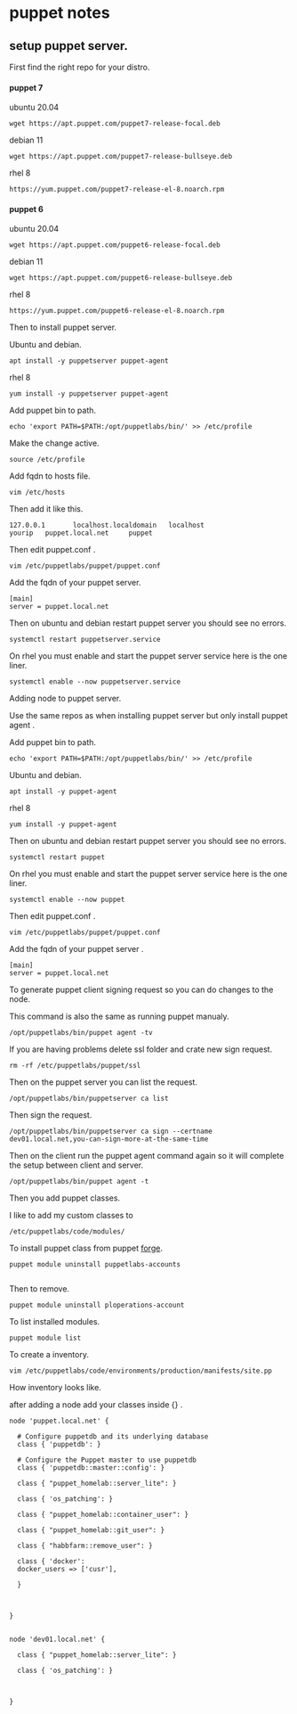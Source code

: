 # puppet notes 


## setup puppet server.

First find the right repo for your distro.


#### puppet 7

ubuntu 20.04
```
wget https://apt.puppet.com/puppet7-release-focal.deb
```

debian 11
```
wget https://apt.puppet.com/puppet7-release-bullseye.deb
```

rhel 8
```
https://yum.puppet.com/puppet7-release-el-8.noarch.rpm
```

#### puppet 6

ubuntu 20.04
```
wget https://apt.puppet.com/puppet6-release-focal.deb
```

debian 11
```
wget https://apt.puppet.com/puppet6-release-bullseye.deb
```

rhel 8
```
https://yum.puppet.com/puppet6-release-el-8.noarch.rpm
```

Then to install puppet server.

Ubuntu and debian.
```
apt install -y puppetserver puppet-agent
```

rhel 8
```
yum install -y puppetserver puppet-agent
```

Add puppet bin to path.

```
echo 'export PATH=$PATH:/opt/puppetlabs/bin/' >> /etc/profile
```

Make the change active.

```
source /etc/profile
```

Add  fqdn to hosts file.
```
vim /etc/hosts
```

Then add it like this.
```
127.0.0.1       localhost.localdomain   localhost
yourip   puppet.local.net     puppet
```

Then edit puppet.conf .
```
vim /etc/puppetlabs/puppet/puppet.conf
```

Add the fqdn of your puppet server.
```
[main]
server = puppet.local.net
```

Then on ubuntu and debian restart puppet server you should see no errors.

```
systemctl restart puppetserver.service
```

On rhel you must enable and start the puppet server service here 
is the one liner.

```
systemctl enable --now puppetserver.service
```

Adding node to puppet server.

Use the same repos as when installing puppet server but only install 
puppet agent .

Add puppet bin to path.

```
echo 'export PATH=$PATH:/opt/puppetlabs/bin/' >> /etc/profile
```

Ubuntu and debian.
```
apt install -y puppet-agent
```

rhel 8
```
yum install -y puppet-agent
```

Then on ubuntu and debian restart puppet server you should see no errors.

```
systemctl restart puppet
```

On rhel you must enable and start the puppet server service here 
is the one liner.

```
systemctl enable --now puppet
```

Then edit puppet.conf .
```
vim /etc/puppetlabs/puppet/puppet.conf
```

Add the fqdn of your puppet server .
```
[main]
server = puppet.local.net
```
To generate puppet client signing request so you can 
do changes to the node.

This command is also the same as running puppet manualy.
```
/opt/puppetlabs/bin/puppet agent -tv
```
If you are having problems delete ssl folder and 
crate new sign request.

```
rm -rf /etc/puppetlabs/puppet/ssl
```

Then on the puppet server you can list the request.

```
/opt/puppetlabs/bin/puppetserver ca list
```

Then sign the request.

```
/opt/puppetlabs/bin/puppetserver ca sign --certname dev01.local.net,you-can-sign-more-at-the-same-time
```

Then on the client run the puppet agent command again
so it will complete the setup between client and server.

```
/opt/puppetlabs/bin/puppet agent -t
```


Then you add puppet classes. 

I like to add my custom classes to 

```
/etc/puppetlabs/code/modules/
```

To install puppet class from puppet [forge](https://forge.puppet.com/).

```
puppet module uninstall puppetlabs-accounts
  
```

Then to remove.

```
puppet module uninstall ploperations-account
```

To list installed modules.

```
puppet module list
```

To create a inventory.

```
vim /etc/puppetlabs/code/environments/production/manifests/site.pp
```

How inventory looks like.

after adding a node add your classes inside {} .

```
node 'puppet.local.net' {

  # Configure puppetdb and its underlying database
  class { 'puppetdb': }

  # Configure the Puppet master to use puppetdb
  class { 'puppetdb::master::config': }

  class { "puppet_homelab::server_lite": }

  class { 'os_patching': }

  class { "puppet_homelab::container_user": }

  class { "puppet_homelab::git_user": }

  class { "habbfarm::remove_user": }

  class { 'docker':
  docker_users => ['cusr'],

  }



}


node 'dev01.local.net' {

  class { "puppet_homelab::server_lite": }

  class { 'os_patching': }



}
```











